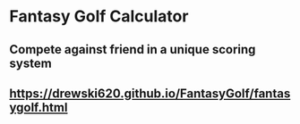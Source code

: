 # Fantasy Golf Calculator

## Compete against friend in a unique scoring system

## https://drewski620.github.io/FantasyGolf/fantasygolf.html

